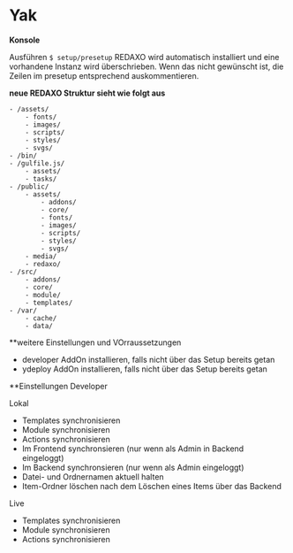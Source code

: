 # Yak

**Konsole**

Ausführen `$ setup/presetup`
REDAXO wird automatisch installiert und eine vorhandene Instanz wird überschrieben. Wenn das nicht gewünscht ist, die Zeilen im presetup entsprechend auskommentieren.

**neue REDAXO Struktur sieht wie folgt aus**

```
- /assets/
    - fonts/
    - images/
    - scripts/
    - styles/
    - svgs/
- /bin/
- /gulfile.js/
    - assets/
    - tasks/
- /public/
    - assets/
        - addons/
        - core/
        - fonts/
        - images/
        - scripts/
        - styles/
        - svgs/
    - media/
    - redaxo/
- /src/
    - addons/
    - core/
    - module/
    - templates/
- /var/
    - cache/
    - data/
```

**weitere Einstellungen und VOrraussetzungen

* developer AddOn installieren, falls nicht über das Setup bereits getan
* ydeploy AddOn installieren, falls nicht über das Setup bereits getan

**Einstellungen Developer

Lokal
* Templates synchronisieren
* Module synchronisieren
* Actions synchronisieren
* Im Frontend synchronsieren (nur wenn als Admin in Backend eingeloggt)
* Im Backend synchronsieren (nur wenn als Admin eingeloggt)
* Datei- und Ordnernamen aktuell halten
* Item-Ordner löschen nach dem Löschen eines Items über das Backend

Live

* Templates synchronisieren
* Module synchronisieren
* Actions synchronisieren
